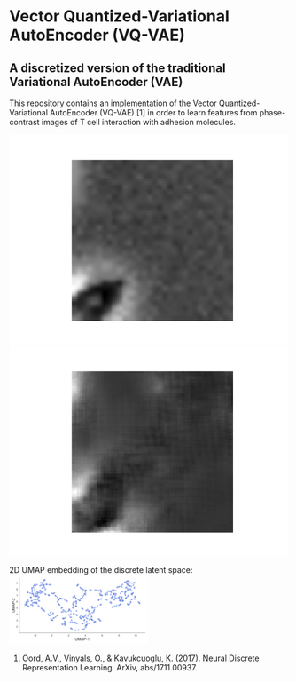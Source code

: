 # Vector Quantized-Variational AutoEncoder (VQ-VAE)

## A discretized version of the traditional Variational AutoEncoder (VAE)

This repository contains an implementation of the Vector Quantized-Variational AutoEncoder (VQ-VAE) [1] in order to learn features from phase-contrast images of T cell interaction with adhesion molecules.

<p float="left">
  <img src="res/originals.gif" title="Input images">
  <img src="res/reconstructions.gif" title="Reconstructed images">
</p>

2D UMAP embedding of the discrete latent space: \
<img
  src="res/umap.png"
  alt="alt-text"
  title=""
  style="display: inline-block"
  width="250">




1. Oord, A.V., Vinyals, O., & Kavukcuoglu, K. (2017). Neural Discrete Representation Learning. ArXiv, abs/1711.00937.
